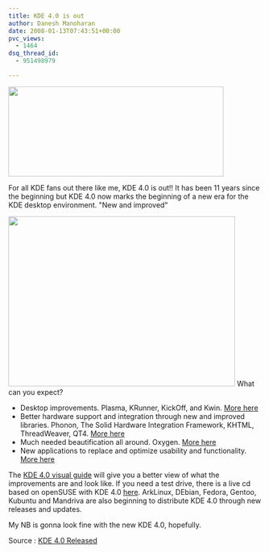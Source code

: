 ```yaml
---
title: KDE 4.0 is out
author: Danesh Manoharan
date: 2008-01-13T07:43:51+00:00
pvc_views:
  - 1464
dsq_thread_id:
  - 951498979

---
```

<img loading="lazy" src="http://farm3.static.flickr.com/2382/2188278385_11c6736c50.jpg?v=0" height="178" width="427" />

For all KDE fans out there like me, KDE 4.0 is out!! It has been 11 years since the beginning but KDE 4.0 now marks the beginning of a new era for the KDE desktop environment. "New and improved"

<img loading="lazy" src="http://farm3.static.flickr.com/2134/2188335217_2d8f80e93e_o.jpg" height="337" width="450" /> 

<!--more--> What can you expect?

  * Desktop improvements. Plasma, KRunner, KickOff, and Kwin. [More here][1]
  * Better hardware support and integration through new and improved libraries. Phonon, The Solid Hardware Integration Framework, KHTML, ThreadWeaver, QT4. [More here][2]
  * Much needed beautification all around. Oxygen. [More here][3]
  * New applications to replace and optimize usability and functionality. [More here][4]

The [KDE 4.0 visual guide][5] will give you a better view of what the improvements are and look like. If you need a test drive, there is a live cd based on openSUSE with KDE 4.0 [here][6]. ArkLinux, DEbian, Fedora, Gentoo, Kubuntu and Mandriva are also beginning to distribute KDE 4.0 through new releases and updates.

My NB is gonna look fine with the new KDE 4.0, hopefully.

Source : [KDE 4.0 Released][2]

 [1]: http://www.kde.org/announcements/4.0/desktop.php
 [2]: http://www.kde.org/announcements/4.0/
 [3]: http://oxygen-icons.org/
 [4]: http://www.kde.org/announcements/4.0/applications.php
 [5]: http://www.kde.org/announcements/4.0/guide.php
 [6]: http://home.kde.org/~binner/kde-four-live/